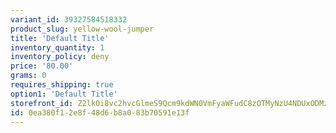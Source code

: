 ```yaml
---
variant_id: 39327584518332
product_slug: yellow-wool-jumper
title: 'Default Title'
inventory_quantity: 1
inventory_policy: deny
price: '80.00'
grams: 0
requires_shipping: true
option1: 'Default Title'
storefront_id: Z2lkOi8vc2hvcGlmeS9Qcm9kdWN0VmFyaWFudC8zOTMyNzU4NDUxODMzMg==
id: 0ea380f1-2e8f-48d6-b8a0-83b70591e13f
---
```

